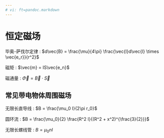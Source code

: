 ```yaml
---
# vi: ft=pandoc.markdown
---
```


# 恒定磁场

毕奥-萨伐尔定律
: $d\vec{B} = \frac{\mu}{4\pi} \frac{\vec{I}d\vec{l} \times \vec{e_r}}{r^2}$

磁矩
: $\vec{m} = IS\vec{e_n}$

磁通量
: $\vec{\Phi} = \vec{B} \cdot \vec{S}$

## 常见带电物体周围磁场

无限长直导线
: $B = \frac{\mu_0 I}{2\pi r_0}$

圆环流
: $B = \frac{\mu_0}{2} \frac{R^2 I}{(R^2 + x^2)^{\frac{3}{2}}}$

无限长螺线管
: $B = \mu_0 n I$
